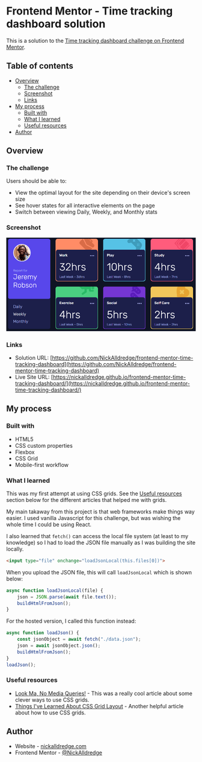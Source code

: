 # Frontend Mentor - Time tracking dashboard solution

This is a solution to the [Time tracking dashboard challenge on Frontend Mentor](https://www.frontendmentor.io/challenges/time-tracking-dashboard-UIQ7167Jw). 

## Table of contents

- [Overview](#overview)
  - [The challenge](#the-challenge)
  - [Screenshot](#screenshot)
  - [Links](#links)
- [My process](#my-process)
  - [Built with](#built-with)
  - [What I learned](#what-i-learned)
  - [Useful resources](#useful-resources)
- [Author](#author)

## Overview

### The challenge

Users should be able to:

- View the optimal layout for the site depending on their device's screen size
- See hover states for all interactive elements on the page
- Switch between viewing Daily, Weekly, and Monthly stats

### Screenshot

![](./images/screenshot.PNG)

### Links

- Solution URL: [https://github.com/NickAlldredge/frontend-mentor-time-tracking-dashboard](https://github.com/NickAlldredge/frontend-mentor-time-tracking-dashboard)
- Live Site URL: [https://nickalldredge.github.io/frontend-mentor-time-tracking-dashboard/](https://nickalldredge.github.io/frontend-mentor-time-tracking-dashboard/)

## My process

### Built with

- HTML5
- CSS custom properties
- Flexbox
- CSS Grid
- Mobile-first workflow


### What I learned

This was my first attempt at using CSS grids. See the [Useful resources](#useful-resources) section below for the different articles that helped me with grids.

My main takaway from this project is that web frameworks make things way easier. I used vanilla Javascript for this challenge, but was wishing the whole time I could be using React.

I also learned that `fetch()` can access the local file system (at least to my knowledge) so I had to load the JSON file manually as I was building the site locally.

```html
<input type="file" onchange="loadJsonLocal(this.files[0])">
```
When you upload the JSON file, this will call `loadJsonLocal` which is shown below:
```js
async function loadJsonLocal(file) {
    json = JSON.parse(await file.text());
    buildHtmlFromJson();
}
```
For the hosted version, I called this function instead:
```js
async function loadJson() {
    const jsonObject = await fetch("./data.json");
    json = await jsonObject.json();
    buildHtmlFromJson();
}
loadJson();
```

### Useful resources

- [Look Ma, No Media Queries!](https://css-tricks.com/look-ma-no-media-queries-responsive-layouts-using-css-grid/) - This was a really cool article about some clever ways to use CSS grids.
- [Things I've Learned About CSS Grid Layout](https://css-tricks.com/things-ive-learned-css-grid-layout/) - Another helpful article about how to use CSS grids.

## Author

- Website - [nickalldredge.com](https://www.nickalldredge.com)
- Frontend Mentor - [@NickAlldredge](https://www.frontendmentor.io/profile/NickAlldredge)
